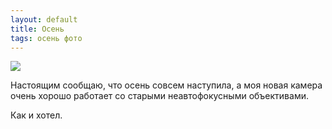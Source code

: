 ```yaml
---
layout: default
title: Осень
tags: осень фото
---
```


![](https://farm6.staticflickr.com/5683/22855993545_390ca0e4ec_b.jpg)

Настоящим сообщаю, что осень совсем наступила, а моя новая камера очень хорошо работает со старыми неавтофокусными объективами.

Как и хотел.